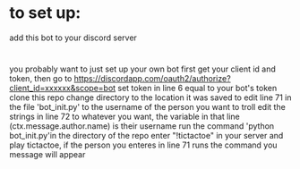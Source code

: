 # to set up:

add this bot to your discord server
#
you probably want to just set up your own bot first
get your client id and token, then go to https://discordapp.com/oauth2/authorize?client_id=xxxxxx&scope=bot
set token in line 6 equal to your bot's token
clone this repo
change directory to the location it was saved to
edit line 71 in the file 'bot_init.py' to the username of the person you want to troll
edit the strings in line 72 to whatever you want, the variable in that line (ctx.message.author.name) is their username
run the command 'python bot_init.py'in the directory of the repo
enter "!tictactoe" in your server and play tictactoe, if the person you enteres in line 71 runs the command you message will appear

